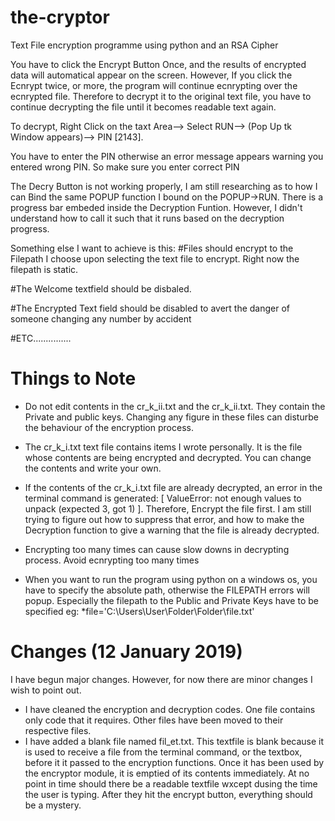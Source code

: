 # the-cryptor

Text File encryption programme using python and an RSA Cipher

You have to click the Encrypt Button Once, and the results of encrypted data will automatical appear on the screen. However, If you click the Ecnrypt twice, or more, the program will continue ecnrypting over the ecnrypted file. Therefore to decrypt it to the original text file, you have to continue decrypting the file until it becomes readable text again.

To decrypt, Right Click on the taxt Area--> Select RUN--> (Pop Up tk Window appears)--> PIN [2143].

You have to enter the PIN otherwise an error message appears warning you entered wrong PIN. So make sure you enter correct PIN

The Decry Button is not working properly, I am still researching as to how I can Bind the same POPUP function I bound on the POPUP->RUN. 
There is a progress bar embeded inside the Decryption Funtion. However, I didn't understand how to call it such that it runs based on the decryption progress.

Something else I want to achieve is this: 
  #Files should encrypt to the Filepath I choose upon selecting the text file to encrypt. Right now the filepath is static.
  
  #The Welcome textfield should be disbaled.
  
  #The Encrypted Text field should be disabled to avert the danger of someone changing any number by accident
  
  #ETC...............
 
 # Things to Note
 * Do not edit contents in the cr_k_ii.txt and the cr_k_ii.txt. They contain the Private and public keys. Changing any figure in these files can disturbe the behaviour of the encryption process.
 
 * The cr_k_i.txt text file contains items I wrote personally. It is the file whose contents are being encrypted and decrypted. You can change the contents and write your own.
 
 * If the contents of the cr_k_i.txt file are already decrypted, an error  in the terminal command is generated: [ ValueError: not enough values to unpack (expected 3, got 1) ]. Therefore, Encrypt the file first. I am still trying to figure out how to suppress that error, and how to make the Decryption function to give a warning that the file is already decrypted.
 
+ Encrypting too many times can cause slow downs in decrypting process. Avoid ecnrypting too many times

* When you want to run the program using python on a windows os, you have to specify the absolute path, otherwise the FILEPATH errors will popup. Especially the filepath to the Public and Private Keys have to be specified eg: *file='C:\Users\User\Folder\Folder\file.txt'

# Changes (12 January 2019)
I have begun major changes. However, for now there are minor changes I wish to point out.
* I have cleaned the encryption and decryption codes. One file contains only code that it requires. Other files have been moved to their respective files.
* I have added a blank file named fil_et.txt. This textfile is blank because it is used to receive a file from the terminal command, or the textbox, before it it passed to the encryption functions. Once it has been used by the encryptor module, it is emptied of its contents immediately. At no point in time should there be a readable textfile wxcept dusing the time the user is typing. After they hit the encrypt button, everything should be a mystery.

